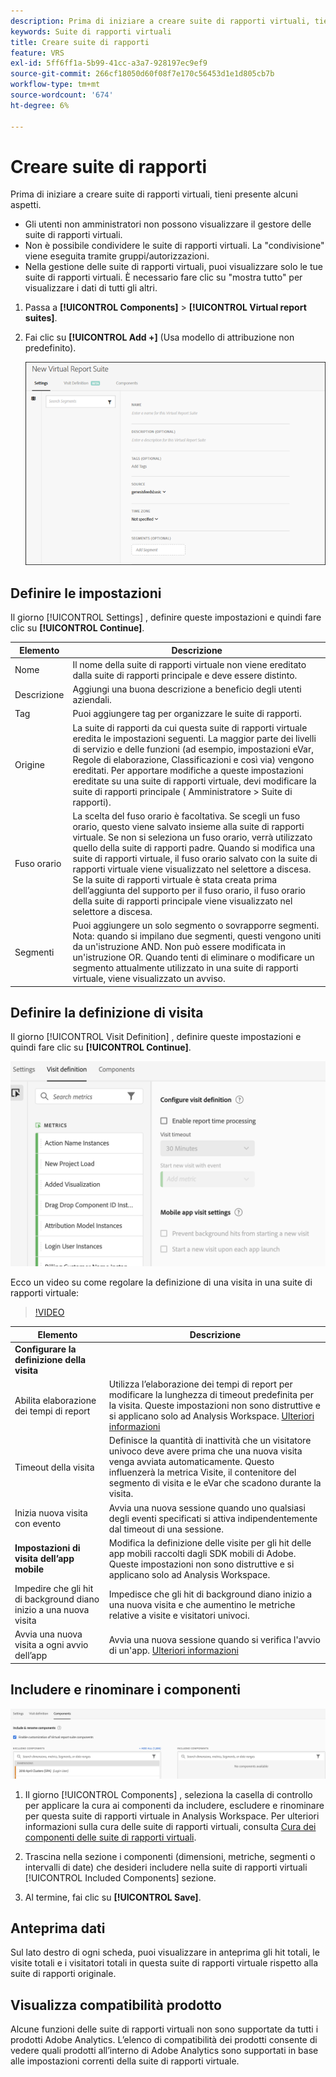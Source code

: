 ```yaml
---
description: Prima di iniziare a creare suite di rapporti virtuali, tieni presente alcuni aspetti.
keywords: Suite di rapporti virtuali
title: Creare suite di rapporti
feature: VRS
exl-id: 5ff6ff1a-5b99-41cc-a3a7-928197ec9ef9
source-git-commit: 266cf18050d60f08f7e170c56453d1e1d805cb7b
workflow-type: tm+mt
source-wordcount: '674'
ht-degree: 6%

---
```


# Creare suite di rapporti

Prima di iniziare a creare suite di rapporti virtuali, tieni presente alcuni aspetti.

* Gli utenti non amministratori non possono visualizzare il gestore delle suite di rapporti virtuali.
* Non è possibile condividere le suite di rapporti virtuali. La &quot;condivisione&quot; viene eseguita tramite gruppi/autorizzazioni.
* Nella gestione delle suite di rapporti virtuali, puoi visualizzare solo le tue suite di rapporti virtuali. È necessario fare clic su &quot;mostra tutto&quot; per visualizzare i dati di tutti gli altri.

1. Passa a **[!UICONTROL Components]** > **[!UICONTROL Virtual report suites]**.
1. Fai clic su **[!UICONTROL Add +]** (Usa modello di attribuzione non predefinito).

   ![](assets/new_vrs.png)

## Definire le impostazioni

Il giorno [!UICONTROL Settings] , definire queste impostazioni e quindi fare clic su **[!UICONTROL Continue]**.

| Elemento | Descrizione |
| --- |--- |
| Nome | Il nome della suite di rapporti virtuale non viene ereditato dalla suite di rapporti principale e deve essere distinto. |
| Descrizione | Aggiungi una buona descrizione a beneficio degli utenti aziendali. |
| Tag | Puoi aggiungere tag per organizzare le suite di rapporti. |
| Origine | La suite di rapporti da cui questa suite di rapporti virtuale eredita le impostazioni seguenti. La maggior parte dei livelli di servizio e delle funzioni (ad esempio, impostazioni eVar, Regole di elaborazione, Classificazioni e così via) vengono ereditati. Per apportare modifiche a queste impostazioni ereditate su una suite di rapporti virtuale, devi modificare la suite di rapporti principale ( Amministratore > Suite di rapporti). |
| Fuso orario | La scelta del fuso orario è facoltativa. Se scegli un fuso orario, questo viene salvato insieme alla suite di rapporti virtuale. Se non si seleziona un fuso orario, verrà utilizzato quello della suite di rapporti padre.  Quando si modifica una suite di rapporti virtuale, il fuso orario salvato con la suite di rapporti virtuale viene visualizzato nel selettore a discesa. Se la suite di rapporti virtuale è stata creata prima dell’aggiunta del supporto per il fuso orario, il fuso orario della suite di rapporti principale viene visualizzato nel selettore a discesa. |
| Segmenti | Puoi aggiungere un solo segmento o sovrapporre segmenti.   Nota: quando si impilano due segmenti, questi vengono uniti da un&#39;istruzione AND. Non può essere modificata in un&#39;istruzione OR. Quando tenti di eliminare o modificare un segmento attualmente utilizzato in una suite di rapporti virtuale, viene visualizzato un avviso. |

## Definire la definizione di visita

Il giorno [!UICONTROL Visit Definition] , definire queste impostazioni e quindi fare clic su **[!UICONTROL Continue]**.

![](assets/visit-definition.png)

Ecco un video su come regolare la definizione di una visita in una suite di rapporti virtuale:

>[!VIDEO](https://video.tv.adobe.com/v/23545/?quality=12)

| Elemento | Descrizione |
| --- |--- |
| **Configurare la definizione della visita** |  |
| Abilita elaborazione dei tempi di report | Utilizza l’elaborazione dei tempi di report per modificare la lunghezza di timeout predefinita per la visita. Queste impostazioni non sono distruttive e si applicano solo ad Analysis Workspace. [Ulteriori informazioni](/help/components/vrs/vrs-report-time-processing.md) |
| Timeout della visita | Definisce la quantità di inattività che un visitatore univoco deve avere prima che una nuova visita venga avviata automaticamente. Questo influenzerà la metrica Visite, il contenitore del segmento di visita e le eVar che scadono durante la visita. |
| Inizia nuova visita con evento | Avvia una nuova sessione quando uno qualsiasi degli eventi specificati si attiva indipendentemente dal timeout di una sessione. |
| **Impostazioni di visita dell’app mobile** | Modifica la definizione delle visite per gli hit delle app mobili raccolti dagli SDK mobili di Adobe. Queste impostazioni non sono distruttive e si applicano solo ad Analysis Workspace. |
| Impedire che gli hit di background diano inizio a una nuova visita | Impedisce che gli hit di background diano inizio a una nuova visita e che aumentino le metriche relative a visite e visitatori univoci. |
| Avvia una nuova visita a ogni avvio dell’app | Avvia una nuova sessione quando si verifica l&#39;avvio di un&#39;app. [Ulteriori informazioni](/help/components/vrs/vrs-mobile-visit-processing.md) |

## Includere e rinominare i componenti

![](assets/components.png)

1. Il giorno [!UICONTROL Components] , seleziona la casella di controllo per applicare la cura ai componenti da includere, escludere e rinominare per questa suite di rapporti virtuale in Analysis Workspace.
Per ulteriori informazioni sulla cura delle suite di rapporti virtuali, consulta [Cura dei componenti delle suite di rapporti virtuali](https://experienceleague.adobe.com/docs/analytics/components/virtual-report-suites/vrs-components.html#virtual-report-suites).

1. Trascina nella sezione i componenti (dimensioni, metriche, segmenti o intervalli di date) che desideri includere nella suite di rapporti virtuali [!UICONTROL Included Components] sezione.

1. Al termine, fai clic su **[!UICONTROL Save]**.

## Anteprima dati

Sul lato destro di ogni scheda, puoi visualizzare in anteprima gli hit totali, le visite totali e i visitatori totali in questa suite di rapporti virtuale rispetto alla suite di rapporti originale.

## Visualizza compatibilità prodotto

Alcune funzioni delle suite di rapporti virtuali non sono supportate da tutti i prodotti Adobe Analytics. L’elenco di compatibilità dei prodotti consente di vedere quali prodotti all’interno di Adobe Analytics sono supportati in base alle impostazioni correnti della suite di rapporti virtuale.

